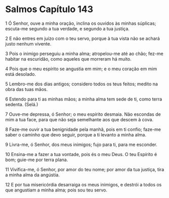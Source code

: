 # Salmos Capítulo 143

1	Ó Senhor, ouve a minha oração, inclina os ouvidos às minhas súplicas; escuta-me segundo a tua verdade, e segundo a tua justiça.

2	E não entres em juízo com o teu servo, porque à tua vista não se achará justo nenhum vivente.

3	Pois o inimigo perseguiu a minha alma; atropelou-me até ao chão; fez-me habitar na escuridão, como aqueles que morreram há muito.

4	Pois que o meu espírito se angustia em mim; e o meu coração em mim está desolado.

5	Lembro-me dos dias antigos; considero todos os teus feitos; medito na obra das tuas mãos.

6	Estendo para ti as minhas mãos; a minha alma tem sede de ti, como terra sedenta. (Selá.)

7	Ouve-me depressa, ó Senhor; o meu espírito desmaia. Não escondas de mim a tua face, para que não seja semelhante aos que descem à cova.

8	Faze-me ouvir a tua benignidade pela manhã, pois em ti confio; faze-me saber o caminho que devo seguir, porque a ti levanto a minha alma.

9	Livra-me, ó Senhor, dos meus inimigos; fujo para ti, para me esconder.

10	Ensina-me a fazer a tua vontade, pois és o meu Deus. O teu Espírito é bom; guie-me por terra plana.

11	Vivifica-me, ó Senhor, por amor do teu nome; por amor da tua justiça, tira a minha alma da angústia.

12	E por tua misericórdia desarraiga os meus inimigos, e destrói a todos os que angustiam a minha alma; pois sou teu servo.

